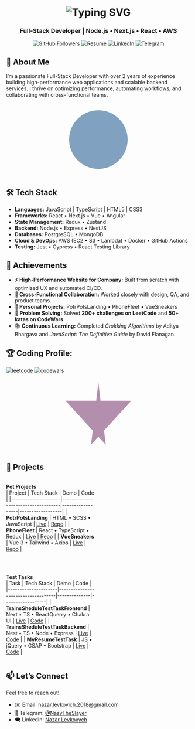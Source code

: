 <h1 align='center'>
<img src="https://readme-typing-svg.demolab.com?font=Fira+Code&weight=600&size=22&pause=1000&color=3F00F7&random=false&width=535&lines=%E2%9C%A8+Hey%2C+I'm+Nazar+You+are+Welcome!+%F0%9F%8C%9F" alt="Typing SVG" />
</h1>

<h3 align="center">Full‑Stack Developer | Node.js • Next.js • React • AWS</h3>

<p align="center">
  <a href="https://github.com/NasyTheSlayer"><img src="https://img.shields.io/github/followers/NasyTheSlayer?label=Follow&style=social" alt="GitHub Followers" /></a>
  <a href="https://flowcv.com/resume/c052skt3om"><img src="https://img.shields.io/badge/Resume-FlowCV-007ACC?style=for-the-badge" alt="Resume" /></a>
  <a href="https://www.linkedin.com/in/nazar-levkovych-333501266/"><img src="https://img.shields.io/badge/LinkedIn-Nazar%20Levkovych-%230077B5?style=for-the-badge&logo=linkedin&logoColor=white" alt="LinkedIn" /></a>
  <a href="https://t.me/NasyTheSlayer"><img src="https://img.shields.io/badge/Telegram-2CA5E0?style=for-the-badge&logo=telegram&logoColor=white" alt="Telegram" /></a>
</p>

## 🚀 About Me

I’m a passionate Full-Stack Developer with over 2 years of experience building high-performance web applications and scalable backend services. I thrive on optimizing performance, automating workflows, and collaborating with cross-functional teams.

<p align="center">
<!--   <img src="./assets/about.svg" alt="About Illustration" width="200" /> -->
  <svg width="200" height="200" xmlns="http://www.w3.org/2000/svg">
  <circle cx="100" cy="100" r="80" fill="#81A1C1" />
</svg>
</p>

## 🛠️ Tech Stack

- **Languages:** JavaScript | TypeScript | HTML5 | CSS3  
- **Frameworks:** React • Next.js • Vue • Angular  
- **State Management:** Redux • Zustand  
- **Backend:** Node.js • Express • NestJS  
- **Databases:** PostgreSQL • MongoDB  
- **Cloud & DevOps:** AWS (EC2 • S3 • Lambda) • Docker • GitHub Actions  
- **Testing:** Jest • Cypress • React Testing Library

## 🌟 Achievements

- **⚡ High-Performance Website for Company:** Built from scratch with optimized UX and automated CI/CD.  
- **🤝 Cross-Functional Collaboration:** Worked closely with design, QA, and product teams.  
- **🎯 Personal Projects:** PotrPotsLanding • PhoneFleet • VueSneakers
- 🧠 **Problem Solving:** Solved **200+ challenges on LeetCode** and **50+ katas on CodeWars**.  
- 📚 **Continuous Learning:** Completed *Grokking Algorithms* by Aditya Bhargava and *JavaScript: The Definitive Guide* by David Flanagan.

## 🏆 Coding Profile:

[![leetcode](https://img.shields.io/badge/-LeetCode-FFA116?style=for-the-badge&logo=LeetCode&logoColor=black)](https://leetcode.com/u/NasyTheSlayer/)
[![codewars](https://img.shields.io/badge/-Codewars-EA2532?style=for-the-badge&logo=codewars&logoColor=white)](https://www.codewars.com/users/NasyTheSlayer)


<p align="center">
<!--   <img src="./assets/achievements.svg" alt="Achievements Illustration" width="200" /> -->
  <svg width="200" height="200" xmlns="http://www.w3.org/2000/svg">
  <polygon points="100,10 120,180 10,60 190,60 80,180" fill="#B48EAD" />
</svg>
</p>

## 🚧 Projects

<div style="display: flex; justify-content: space-between; flex-wrap: wrap; gap: 2rem;">

  <div style="width: 48%;">

  **Pet Projects**  
  | Project             | Tech Stack                         | Demo             | Code             |
  |---------------------|------------------------------------|------------------|------------------|
  | **PotrPotsLanding** | HTML • SCSS • JavaScript | [Live](https://nasytheslayer.github.io/PotrPotsLanding/) | [Repo](https://github.com/NasyTheSlayer/PotrPotsLanding) |
  | **PhoneFleet** | React • TypeScript • Redux | [Live](https://nasytheslayer.github.io/ReactPhoneCatalog/) | [Repo](https://github.com/NasyTheSlayer/ReactPhoneCatalog) |
  | **VueSneakers** | Vue 3 • Tailwind • Axios | [Live](https://vue-sneakers-hazel.vercel.app/) | [Repo](https://github.com/NasyTheSlayer/VueSneakers) |

  </div>

  <div style="width: 48%;">

  **Test Tasks**  
  | Task                | Tech Stack                        | Demo       | Code             |
  |---------------------|------------------------------------|--------------|------------------|
  | **TrainsSheduleTestTaskFrontend** | Next • TS • ReactQuerry • Chakra UI | [Live](https://trainshedulettt.click/) | [Code](https://github.com/NasyTheSlayer/TrainsSheduleTestTaskFrontend) |
  | **TrainsSheduleTestTaskBackend** | Nest • TS • Node • Express | [Live](https://api.trainshedulettt.click/) | [Code](https://github.com/NasyTheSlayer/TrainsSheduleTestTaskBackend) |
  | **MyResumeTestTask** | JS • jQuery • GSAP • Bootstrap | [Live](https://nasytheslayer.github.io/MyResumeTestTask/) | [Code](https://github.com/NasyTheSlayer/MyResumeTestTask) |

  </div>

</div>

## 📫 Let’s Connect

Feel free to reach out!  
- ✉️ Email: <a href="mailto:nazar@example.com">nazar.levkovich.2018@gmail.com</a>  
- 💬 Telegram: <a href="https://t.me/NasyTheSlayer">@NasyTheSlayer</a>  
- 🗨️ LinkedIn: <a href="https://www.linkedin.com/in/nazar-levkovych-333501266/">Nazar Levkovych</a>
